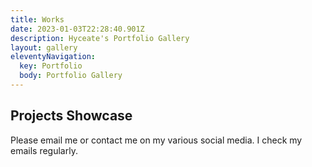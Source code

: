 ```yaml
---
title: Works
date: 2023-01-03T22:28:40.901Z
description: Hyceate's Portfolio Gallery
layout: gallery
eleventyNavigation:
  key: Portfolio
  body: Portfolio Gallery
---
```

## Projects Showcase
Please email me or contact me on my various social media. I check my emails regularly.